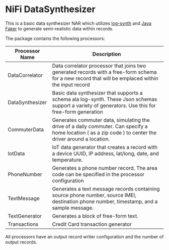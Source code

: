 <!--
  Licensed to the Apache Software Foundation (ASF) under one or more
  contributor license agreements.  See the NOTICE file distributed with
  this work for additional information regarding copyright ownership.
  The ASF licenses this file to You under the Apache License, Version 2.0
  (the "License"); you may not use this file except in compliance with
  the License.  You may obtain a copy of the License at
      http://www.apache.org/licenses/LICENSE-2.0
  Unless required by applicable law or agreed to in writing, software
  distributed under the License is distributed on an "AS IS" BASIS,
  WITHOUT WARRANTIES OR CONDITIONS OF ANY KIND, either express or implied.
  See the License for the specific language governing permissions and
  limitations under the License.
-->
# NiFi DataSynthesizer

This is a basic data synthesizer NAR which utilizes [log-synth](https://github.com/tdunning/log-synth) and [Java Faker](https://github.com/DiUS/java-faker) to generate semi-realistic data within records.

The package contains the following processors:

Processor Name | Description
------------ | -------------
DataCorrelator | Data correlator processor that joins two generated records with a free-form schema for a new record that will be emplaced within the input record
DataSynthesizer | Basic data synthesizer that supports a schema ala log-synth. These Json schemas support a variety of generators. Use this for free-form generation
CommuterData | Generates commuter data, simulating the drive of a daily commuter. Can specify a home location ( as a zip code ) to center the driver around a location. 
IotData | IoT data generator that creates a record with a device UUID, IP address, lat/long, date, and temperature.
PhoneNumber | Generates a phone number record. The area code can be specified in the processor configuration
TextMessage | Generates a text message records containing source phone number, source IMEI, destination phone number, timestamp, and a sample message.
TextGenerator | Generates a block of free-form text. 
Transactions | Credit Card transaction generator

All processors have an output record writer configuration and the number of output records.